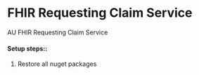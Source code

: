 # FHIR Requesting Claim Service
AU FHIR Requesting Claim Service

#### Setup steps::

1. Restore all nuget packages



